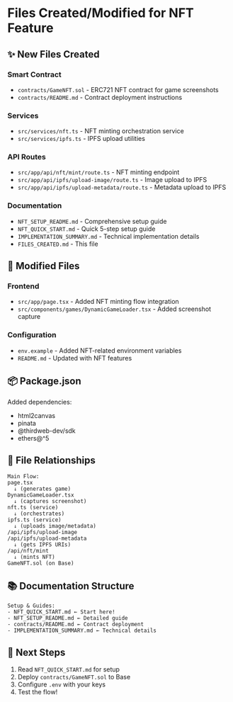 # Files Created/Modified for NFT Feature

## ✨ New Files Created

### Smart Contract
- `contracts/GameNFT.sol` - ERC721 NFT contract for game screenshots
- `contracts/README.md` - Contract deployment instructions

### Services
- `src/services/nft.ts` - NFT minting orchestration service
- `src/services/ipfs.ts` - IPFS upload utilities

### API Routes
- `src/app/api/nft/mint/route.ts` - NFT minting endpoint
- `src/app/api/ipfs/upload-image/route.ts` - Image upload to IPFS
- `src/app/api/ipfs/upload-metadata/route.ts` - Metadata upload to IPFS

### Documentation
- `NFT_SETUP_README.md` - Comprehensive setup guide
- `NFT_QUICK_START.md` - Quick 5-step setup guide
- `IMPLEMENTATION_SUMMARY.md` - Technical implementation details
- `FILES_CREATED.md` - This file

## 📝 Modified Files

### Frontend
- `src/app/page.tsx` - Added NFT minting flow integration
- `src/components/games/DynamicGameLoader.tsx` - Added screenshot capture

### Configuration
- `env.example` - Added NFT-related environment variables
- `README.md` - Updated with NFT features

## 📦 Package.json

Added dependencies:
- html2canvas
- pinata
- @thirdweb-dev/sdk
- ethers@^5

## 🔗 File Relationships

```
Main Flow:
page.tsx
  ↓ (generates game)
DynamicGameLoader.tsx
  ↓ (captures screenshot)
nft.ts (service)
  ↓ (orchestrates)
ipfs.ts (service)
  ↓ (uploads image/metadata)
/api/ipfs/upload-image
/api/ipfs/upload-metadata
  ↓ (gets IPFS URIs)
/api/nft/mint
  ↓ (mints NFT)
GameNFT.sol (on Base)
```

## 📚 Documentation Structure

```
Setup & Guides:
- NFT_QUICK_START.md ← Start here!
- NFT_SETUP_README.md ← Detailed guide
- contracts/README.md ← Contract deployment
- IMPLEMENTATION_SUMMARY.md ← Technical details
```

## 🎯 Next Steps

1. Read `NFT_QUICK_START.md` for setup
2. Deploy `contracts/GameNFT.sol` to Base
3. Configure `.env` with your keys
4. Test the flow!

